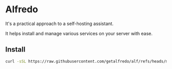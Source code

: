 # Alfredo

It's a practical approach to a self-hosting assistant.

It helps install and manage various services on your server with ease.

## Install

```bash
curl -sSL https://raw.githubusercontent.com/getalfredo/alf/refs/heads/main/install-ubuntu.sh | bash
```
